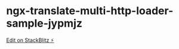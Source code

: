 # ngx-translate-multi-http-loader-sample-jypmjz

[Edit on StackBlitz ⚡️](https://stackblitz.com/edit/ngx-translate-multi-http-loader-sample-jypmjz)
